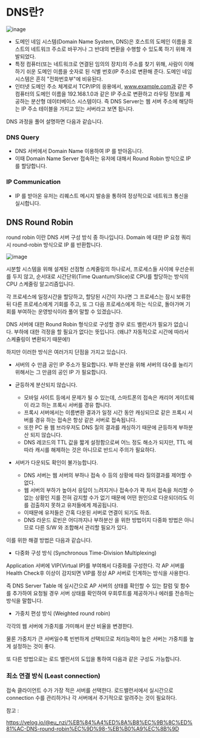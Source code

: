 # DNS란?

![inage](https://media.vlpt.us/images/eu_nzi/post/4a5e73c4-2ec1-49bb-bb27-4c8406510d19/image.png)

- 도메인 네임 시스템(Domain Name System, DNS)은 호스트의 도메인 이름을 호스트의 네트워크 주소로 바꾸거나 그 반대의 변환을 수행할 수 있도록 하기 위해 개발되었다.
- 특정 컴퓨터(또는 네트워크로 연결된 임의의 장치)의 주소를 찾기 위해, 사람이 이해하기 쉬운 도메인 이름을 숫자로 된 식별 번호(IP 주소)로 변환해 준다. 도메인 네임 시스템은 흔히 "전화번호부"에 비유된다.
- 인터넷 도메인 주소 체계로서 TCP/IP의 응용에서, www.example.com과 같은 주 컴퓨터의 도메인 이름을 192.168.1.0과 같은 IP 주소로 변환하고 라우팅 정보를 제공하는 분산형 데이터베이스 시스템이다.
즉 DNS Server는 웹 서버 주소에 해당하는 IP 주소 테이블을 가지고 있는 서버라고 보면 됩니다.

DNS 과정을 풀어 설명하면 다음과 같습니다.

### DNS Query
- DNS 서버에서 Domain Name 이용하여 IP 를 받아옵니다.
- 이때 Domain Name Server 접속하는 유저에 대해서 Round Robin 방식으로 IP 를 할당합니다.

### IP Communication
- IP 를 받아온 유저는 리퀘스트 메시지 발송을 통하여 정상적으로 네트워크 통신을 실시합니다.


## DNS Round Robin
round robin 이란 DNS 서버 구성 방식 중 하나입니다.
Domain 에 대한 IP 요청 쿼리 시 round-robin 방식으로 IP 를 반환합니다.

![image](https://media.vlpt.us/images/eu_nzi/post/504975c5-de78-4955-8a5a-80391ab1b7dc/image.png)

시분할 시스템을 위해 설계된 선점형 스케줄링의 하나로서, 프로세스들 사이에 우선순위를 두지 않고, 순서대로 시간단위(Time Quantum/Slice)로 CPU를 할당하는 방식의 CPU 스케줄링 알고리즘입니다.

각 프로세스에 일정시간을 할당하고, 할당된 시간이 지나면 그 프로세스는 잠시 보류한 뒤 다른 프로세스에게 기회를 주고, 또 그 다음 프로세스에게 하는 식으로, 돌아가며 기회를 부여하는 운영방식이라 풀어 말할 수 있겠습니다.

 DNS 서버에 대한 Round Robin 형식으로 구성할 경우 로드 벨런서가 필요가 없습니다.
부하에 대한 걱정을 할 필요가 없다는 뜻입니다.
(왜냐? 자동적으로 시간에 따라서 스케쥴링이 변환되기 때문에!)

하지만 이러한 방식은 여러가지 단점을 가지고 있습니다.

- 서버의 수 만큼 공인 IP 주소가 필요합니다.
부하 분산을 위해 서버의 대수를 늘리기 위해서는 그 만큼의 공인 IP 가 필요합니다.

- 균등하게 분산되지 않습니다.
    - 모바일 사이트 등에서 문제가 될 수 있는데, 스마트폰의 접속은 캐리어 게이트웨이 라고 하는 프록시 서버를 경유 합니다.
    - 프록시 서버에서는 이름변환 결과가 일정 시간 동안 캐싱되므로 같은 프록시 서버를 경유 하는 접속은 항상 같은 서버로 접속됩니다.
    - 또한 PC 용 웹 브라우저도 DNS 질의 결과를 캐싱하기 때문에 균등하게 부하분산 되지 않습니다.
    - DNS 레코드의 TTL 값을 짧게 설정함으로써 어느 정도 해소가 되지만, TTL 에 따라 캐시를 해제하는 것은 아니므로 반드시 주의가 필요하다.


- 서버가 다운되도 확인이 불가능합니다.
    - DNS 서버는 웹 서버의 부하나 접속 수 등의 상황에 따라 질의결과를 제어할 수 없다.
    - 웹 서버의 부하가 높아서 응답이 느려지거나 접속수가 꽉 차서 접속을 처리할 수 없는 상황인 지를 전혀 감지할 수가 없기 때문에 어떤 원인으로 다운되더라도 이를 검출하지 못하고 유저들에게 제공됩니다.
    - 이때문에 유저들은 간혹 다운된 서버로 연결이 되기도 하죠.
    - DNS 라운드 로빈은 어디까지나 부하분산 을 위한 방법이지 다중화 방법은 아니므로 다른 S/W 와 조합해서 관리할 필요가 있다.

이를 위한 해결 방법은 다음과 같습니다.

- 다중화 구성 방식 (Synchronous Time-Division Multiplexing)

Application 서버에 VIP(Virtual IP)를 부여해서 다중화를 구성한다. 각 AP 서버를 Health Check후 이상이 감지되면 VIP를 정상 AP 서버로 인계하는 방식을 사용한다.

즉 DNS Server Table 에 실시간으로 AP 서버의 상태를 확인할 수 있는 칼럼 및 함수를 추가하여 요청될 경우 서버 상태를 확인하여 우회루트를 제공하거나 에러를 전송하는 방식을 말합니다.

- 가중치 편성 방식 (Weighted round robin)

각각의 웹 서버에 가중치를 가미해서 분산 비율을 변경한다.

물론 가중치가 큰 서버일수록 빈번하게 선택되므로 처리능력이 높은 서버는 가중치를 높게 설정하는 것이 좋다.


또 다른 방법으로는 로드 밸런서의 도입을 통하여 다음과 같은 구성도 가능합니다.

###  최소 연결 방식 (Least connection)

접속 클라이언트 수가 가장 적은 서버를 선택한다. 로드밸런서에서 실시간으로 connection 수를 관리하거나 각 서버에서 주기적으로 알려주는 것이 필요하다.


참고 : 

https://velog.io/@eu_nzi/%EB%84%A4%ED%8A%B8%EC%9B%8C%ED%81%AC-DNS-round-robin%EC%9D%98-%EB%B0%A9%EC%8B%9D
